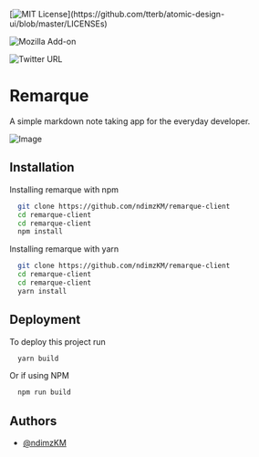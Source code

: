 
[![MIT License](https://img.shields.io/apm/l/atomic-design-ui.svg?)](https://github.com/tterb/atomic-design-ui/blob/master/LICENSEs)

![Mozilla Add-on](https://img.shields.io/amo/v/d?label=remarque)

![Twitter URL](https://img.shields.io/twitter/url?label=Twitter&style=social&url=https%3A%2F%2Ftwitter.com%2Falieundimz)

# Remarque

A simple markdown note taking app for the everyday developer.



![Image](https://github.com/ndimzKM/remarque-client/raw/main/src/assets/mockup.png) 
## Installation

Installing remarque with npm

```bash
  git clone https://github.com/ndimzKM/remarque-client
  cd remarque-client
  cd remarque-client
  npm install
```

Installing remarque with yarn

```bash
  git clone https://github.com/ndimzKM/remarque-client
  cd remarque-client
  cd remarque-client
  yarn install
```
    
## Deployment

To deploy this project run

```bash
  yarn build
```
Or if using NPM
```bash
  npm run build
```

## Authors

- [@ndimzKM](https://www.github.com/ndimzKM)

